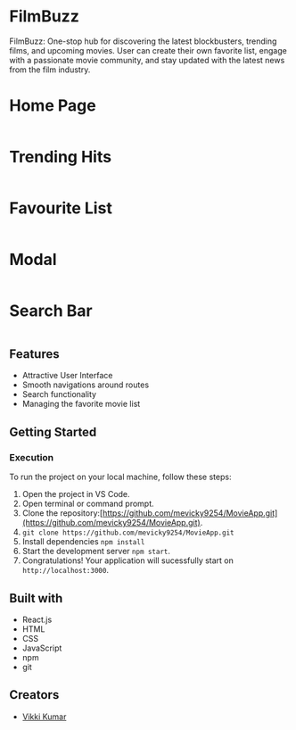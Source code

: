 # FilmBuzz
FilmBuzz: One-stop hub for discovering the latest blockbusters, trending films, and upcoming movies. User can create their own favorite list, engage with a passionate movie community, and stay updated with the latest news from the film industry.


 <h1>Home Page</h1>
  <img src="https://i.postimg.cc/vTQjGfVW/Screenshot-92.png" alt="">
    
  <h1>Trending Hits</h1>
  <img src="https://i.postimg.cc/5003Ngtq/Screenshot-85.png" alt="">
    
  <h1>Favourite List</h1>
  <img src="https://i.postimg.cc/W37WYzHt/Screenshot-93.png" alt="">
  
   <h1>Modal</h1>
   <img src="https://i.postimg.cc/zvYFSrjp/Screenshot-89.png" alt="">

   <h1>Search Bar</h1>
   <img src="https://i.postimg.cc/FHXXdd3J/Screenshot-87.png" alt="">
    
   ## Features
- Attractive User Interface
- Smooth navigations around routes
- Search functionality
- Managing the favorite movie list

## Getting Started
### Execution
To run the project on your local machine, follow these steps:
1. Open the project in VS Code.
2. Open terminal or command prompt.
3. Clone the repository:[https://github.com/mevicky9254/MovieApp.git](https://github.com/mevicky9254/MovieApp.git).
4. `git clone https://github.com/mevicky9254/MovieApp.git`
5. Install dependencies `npm install`
6. Start the development server `npm start`.
7. Congratulations! Your application will sucessfully start on `http://localhost:3000`.

## Built with
- React.js
- HTML
- CSS
- JavaScript
- npm
- git

## Creators
- [Vikki Kumar](https://github.com/mevicky9254)
      
             



